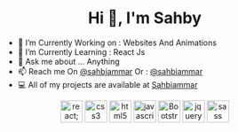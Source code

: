 <h1 align="center">Hi 👋, I'm Sahby</h1>
  
- 🔭 I’m Currently Working on : Websites And Animations
- 🌱 I’m Currently Learning : React Js  
- 💬 Ask me about ... Anything
- 📫 Reach me On [@sahbiammar](https://www.instagram.com/sahbiammar/)
            Or : [@sahbiammar](https://www.facebook.com/sahbi.ammar.50/)
- 💻 All of my projects are available at [Sahbiammar](https://github.com/sahbiammar?tab=repositories)

<p align="center"> 
  <img src=https://devicons.github.io/devicon/devicon.git/icons/react/react-original-wordmark.svg alt=react; width="40" height="40"/> 
<img src=https://devicons.github.io/devicon/devicon.git/icons/css3/css3-original-wordmark.svg alt=css3 width="40" height="40"/>     <img src=https://devicons.github.io/devicon/devicon.git/icons/html5/html5-original-wordmark.svg alt=html5 width="40" height="40"/> <img src=https://devicons.github.io/devicon/devicon.git/icons/javascript/javascript-original.svg alt=javascript width="40" height="40"/> 
  <img src=https://commons.bmstu.wiki/images/b/b8/Bootstrap.png alt=Bootstrap width="40" height="40"/> 
 <img src=https://icon-library.com/images/jquery-icon-png/jquery-icon-png-18.jpg alt=jquery width="40" height="40"/> 
<img src=https://devicons.github.io/devicon/devicon.git/icons/sass/sass-original.svg alt=sass width="40" height="40"/> 
</p>
